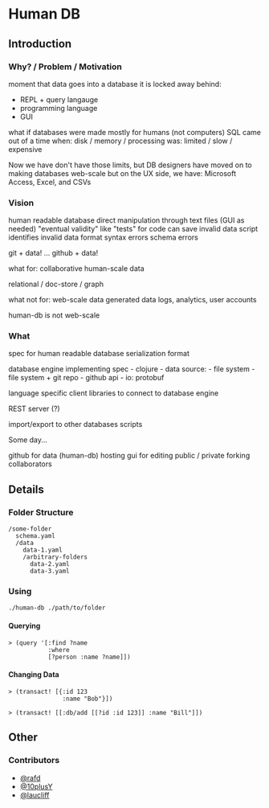 # Human DB


## Introduction

### Why? / Problem / Motivation

moment that data goes into a database it is locked away behind:
  - REPL + query langauge
  - programming language
  - GUI


what if databases were made mostly for humans (not computers)
  SQL came out of a time when:
     disk / memory / processing  was: limited / slow / expensive

  Now we have don't have those limits, but DB designers have moved on to making databases web-scale
    but on the UX side, we have: Microsoft Access, Excel, and CSVs


### Vision

human readable database
direct manipulation through text files
(GUI as needed)
"eventual validity"
   like "tests" for code
   can save invalid data
   script identifies invalid data
      format syntax errors
      schema errors


git + data!
  ... github + data!

what for:
  collaborative human-scale data

  relational / doc-store / graph


what not for:
  web-scale data
    generated data
    logs, analytics, user accounts


human-db is not web-scale




### What

  spec for human readable database serialization format

  database engine implementing spec
    - clojure
    - data source:
      - file system
      - file system + git repo
      - github api
    - io: protobuf

  language specific client libraries to connect to database engine


  REST server (?)

  import/export to other databases scripts


Some day...

github for data (human-db)
  hosting
  gui for editing
  public / private
  forking
  collaborators


## Details

### Folder Structure

```
/some-folder
  schema.yaml
  /data
    data-1.yaml
    /arbitrary-folders
      data-2.yaml
      data-3.yaml
```

### Using

```
./human-db ./path/to/folder
```

#### Querying

```
> (query '[:find ?name
           :where
           [?person :name ?name]])
```

#### Changing Data
```
> (transact! [{:id 123
               :name "Bob"}])

> (transact! [[:db/add [[?id :id 123]] :name "Bill"]])
```



## Other

### Contributors

- [@rafd](https://github.com/rafd)
- [@10plusY](https://github.com/10plusY)
- [@laucliff](https://github.com/laucliff)

